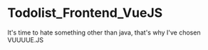 # Todolist_Frontend_VueJS
It's time to hate something other than java, that's why I've chosen VUUUUE.JS
